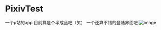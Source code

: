 # PixivTest
一个p站的app
目前算是个半成品吧（笑）
一个还算不错的登陆界面吧
![image](https://github.com/mikolls/PixivTest/images/Screenshot_2018-11-06-12-01-35-656_com.example.ad.png)


